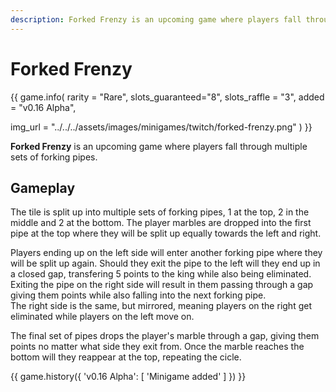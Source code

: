 ```yaml
---
description: Forked Frenzy is an upcoming game where players fall through multiple sets of forking pipes.
---
```


# Forked Frenzy

{{ game.info(
  rarity = "Rare",
  slots_guaranteed="8",
  slots_raffle = "3",
  added = "v0.16 Alpha",
  
  img_url = "../../../assets/images/minigames/twitch/forked-frenzy.png"
) }}

**Forked Frenzy** is an upcoming game where players fall through multiple sets of forking pipes.

## Gameplay

The tile is split up into multiple sets of forking pipes, 1 at the top, 2 in the middle and 2 at the bottom. The player marbles are dropped into the first pipe at the top where they will be split up equally towards the left and right.

Players ending up on the left side will enter another forking pipe where they will be split up again. Should they exit the pipe to the left will they end up in a closed gap, transfering 5 points to the king while also being eliminated. Exiting the pipe on the right side will result in them passing through a gap giving them points while also falling into the next forking pipe.  
The right side is the same, but mirrored, meaning players on the right get eliminated while players on the left move on.

The final set of pipes drops the player's marble through a gap, giving them points no matter what side they exit from. Once the marble reaches the bottom will they reappear at the top, repeating the cicle.

{{ game.history({
  'v0.16 Alpha': [
    'Minigame added'
  ]
}) }}